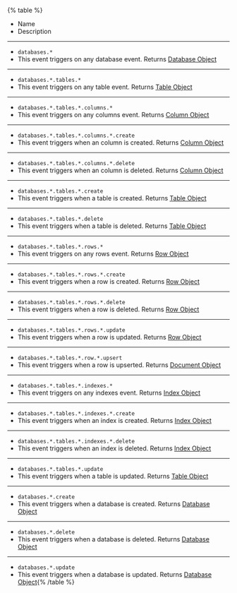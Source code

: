 {% table %}

- Name
- Description

---

- `databases.*`
- This event triggers on any database event.
  Returns [Database Object](/docs/references/cloud/models/database)

---

- `databases.*.tables.*`
- This event triggers on any table event.
  Returns [Table Object](/docs/references/cloud/models/table)

---

- `databases.*.tables.*.columns.*`
- This event triggers on any columns event.
  Returns [Column Object](/docs/references/cloud/models/columnList)

---

- `databases.*.tables.*.columns.*.create`
- This event triggers when an column is created.
  Returns [Column Object](/docs/references/cloud/models/columnList)

---

- `databases.*.tables.*.columns.*.delete`
- This event triggers when an column is deleted.
  Returns [Column Object](/docs/references/cloud/models/columnList)

---

- `databases.*.tables.*.create`
- This event triggers when a table is created.
  Returns [Table Object](/docs/references/cloud/models/table)

---

- `databases.*.tables.*.delete`
- This event triggers when a table is deleted.
  Returns [Table Object](/docs/references/cloud/models/table)

---

- `databases.*.tables.*.rows.*`
- This event triggers on any rows event.
  Returns [Row Object](/docs/references/cloud/models/row)

---

- `databases.*.tables.*.rows.*.create`
- This event triggers when a row is created.
  Returns [Row Object](/docs/references/cloud/models/row)

---

- `databases.*.tables.*.rows.*.delete`
- This event triggers when a row is deleted.
  Returns [Row Object](/docs/references/cloud/models/row)

---

- `databases.*.tables.*.rows.*.update`
- This event triggers when a row is updated.
  Returns [Row Object](/docs/references/cloud/models/row)

---

- `databases.*.tables.*.row.*.upsert`
- This event triggers when a row is upserted.
  Returns [Document Object](/docs/references/cloud/models/document)

---

- `databases.*.tables.*.indexes.*`
- This event triggers on any indexes event.
  Returns [Index Object](/docs/references/cloud/models/index)

---

- `databases.*.tables.*.indexes.*.create`
- This event triggers when an index is created.
  Returns [Index Object](/docs/references/cloud/models/index)

---

- `databases.*.tables.*.indexes.*.delete`
- This event triggers when an index is deleted.
  Returns [Index Object](/docs/references/cloud/models/index)

---

- `databases.*.tables.*.update`
- This event triggers when a table is updated.
  Returns [Table Object](/docs/references/cloud/models/table)

---

- `databases.*.create`
- This event triggers when a database is created.
  Returns [Database Object](/docs/references/cloud/models/database)

---

- `databases.*.delete`
- This event triggers when a database is deleted.
  Returns [Database Object](/docs/references/cloud/models/database)

---

- `databases.*.update`
- This event triggers when a database is updated.
  Returns [Database Object](/docs/references/cloud/models/database){% /table %}
